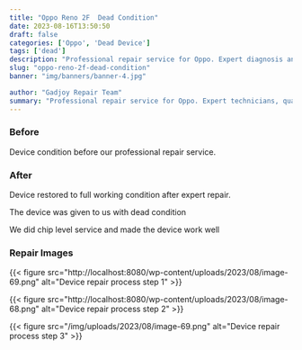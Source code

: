 ```yaml
---
title: "Oppo Reno 2F  Dead Condition"
date: 2023-08-16T13:50:50
draft: false
categories: ['Oppo', 'Dead Device']
tags: ['dead']
description: "Professional repair service for Oppo. Expert diagnosis and quality repairs in Bangalore."
slug: "oppo-reno-2f-dead-condition"
banner: "img/banners/banner-4.jpg"

author: "Gadjoy Repair Team"
summary: "Professional repair service for Oppo. Expert technicians, quality parts, warranty included."
---
```


### Before

Device condition before our professional repair service.

### After

Device restored to full working condition after expert repair.

The device was given to us with dead condition

We did chip level service and made the device work well

### Repair Images

{{< figure src="http://localhost:8080/wp-content/uploads/2023/08/image-69.png" alt="Device repair process step 1" >}}

{{< figure src="http://localhost:8080/wp-content/uploads/2023/08/image-68.png" alt="Device repair process step 2" >}}

{{< figure src="/img/uploads/2023/08/image-69.png" alt="Device repair process step 3" >}}

